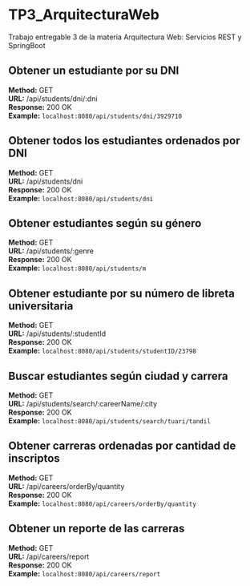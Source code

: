 # TP3_ArquitecturaWeb
Trabajo entregable 3 de la materia Arquitectura Web: Servicios REST y SpringBoot

## Obtener un estudiante por su DNI
**Method:** GET  
**URL:** /api/students/dni/:dni  
**Response:** 200 OK  
**Example:** `localhost:8080/api/students/dni/3929710`  
## Obtener todos los estudiantes ordenados por DNI
**Method:** GET  
**URL:** /api/students/dni  
**Response:** 200 OK  
**Example:** `localhost:8080/api/students/dni`  
## Obtener estudiantes según su género
**Method:** GET  
**URL:** /api/students/:genre  
**Response:** 200 OK  
**Example:** `localhost:8080/api/students/m`  
## Obtener estudiante por su número de libreta universitaria
**Method:** GET  
**URL:** /api/students/:studentId  
**Response:** 200 OK   
**Example:** `localhost:8080/api/students/studentID/23798`  
## Buscar estudiantes según ciudad y carrera
**Method:** GET  
**URL:** /api/students/search/:careerName/:city  
**Response:** 200 OK   
**Example:** `localhost:8080/api/students/search/tuari/tandil`  
## Obtener carreras ordenadas por cantidad de inscriptos
**Method:** GET  
**URL:** /api/careers/orderBy/quantity  
**Response:** 200 OK  
**Example:** `localhost:8080/api/careers/orderBy/quantity`  
## Obtener un reporte de las carreras
**Method:** GET  
**URL:** /api/careers/report  
**Response:** 200 OK  
**Example:** `localhost:8080/api/careers/report`  

